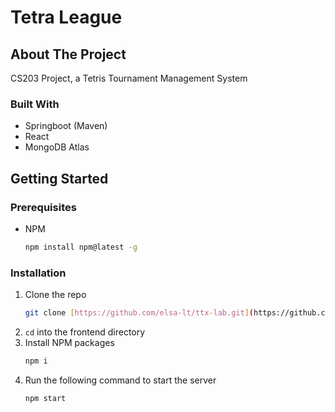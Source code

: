 # Tetra League


<!-- ABOUT THE PROJECT -->
## About The Project
CS203 Project, a Tetris Tournament Management System




### Built With

- Springboot (Maven)
- React
- MongoDB Atlas




<!-- GETTING STARTED -->
## Getting Started

### Prerequisites

* NPM
  ```sh
  npm install npm@latest -g
  ```

### Installation

1. Clone the repo
   ```sh
   git clone [https://github.com/elsa-lt/ttx-lab.git](https://github.com/elsa-lt/CS203-Project.git)
   ```
2. `cd` into the frontend directory
3. Install NPM packages
   ```sh
   npm i
   ```
4. Run the following command to start the server
   ```sh
   npm start
   ```

